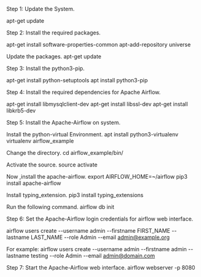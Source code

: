Step 1: Update the System.

apt-get update

Step 2: Install the required packages.

apt-get install software-properties-common
apt-add-repository universe

Update the packages.
apt-get update

Step 3: Install the python3-pip.

apt-get install python-setuptools
apt install python3-pip

Step 4: Install the required dependencies for Apache Airflow.

apt-get install libmysqlclient-dev
apt-get install libssl-dev
apt-get install libkrb5-dev

Step 5: Install the Apache-Airflow on system.

Install the python-virtual Environment.
apt install python3-virtualenv
virtualenv airflow_example

Change the directory.
cd airflow_example/bin/

Activate the source.
source activate

Now ,install the apache-airflow.
export AIRFLOW_HOME=~/airflow
pip3 install apache-airflow

Install typing_extension.
pip3 install typing_extensions

Run the following command.
airflow db init


Step 6: Set the Apache-Airflow login credentials for airflow web interface.

airflow users create --username admin --firstname FIRST_NAME --lastname  LAST_NAME --role Admin --email admin@example.org

For example:
airflow users create --username admin --firstname admin --lastname testing --role Admin --email admin@domain.com

Step 7: Start the Apache-Airflow web interface.
airflow webserver -p 8080
